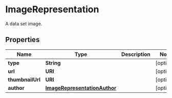 

# ImageRepresentation

A data set image.

## Properties

| Name | Type | Description | Notes |
|------------ | ------------- | ------------- | -------------|
|**type** | **String** |  |  [optional] |
|**url** | **URI** |  |  [optional] |
|**thumbnailUrl** | **URI** |  |  [optional] |
|**author** | [**ImageRepresentationAuthor**](ImageRepresentationAuthor.md) |  |  [optional] |



